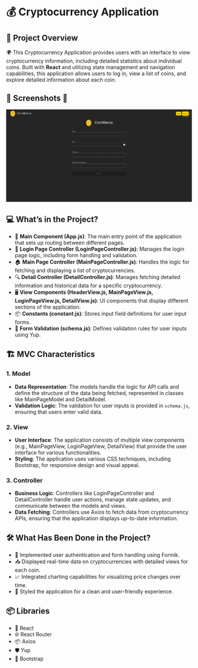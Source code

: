 # 💰 Cryptocurrency Application

## 📖 Project Overview
🌍 This Cryptocurrency Application provides users with an interface to view cryptocurrency information, including detailed statistics about individual coins. Built with **React** and utilizing state management and navigation capabilities, this application allows users to log in, view a list of coins, and explore detailed information about each coin.

## 📸 Screenshots 📸

![coin.gif](https://github.com/Fiartaks/48-React-MVC-Coin-App/blob/main/formik/public/coin.gif)


## 💻 What’s in the Project?
- 🌟 **Main Component (App.js)**: The main entry point of the application that sets up routing between different pages.  
- 📝 **Login Page Controller (LoginPageController.js)**: Manages the login page logic, including form handling and validation.  
- 🏠 **Main Page Controller (MainPageController.js)**: Handles the logic for fetching and displaying a list of cryptocurrencies.  
- 🔍 **Detail Controller (DetailController.js)**: Manages fetching detailed information and historical data for a specific cryptocurrency.  
- 🖥️ **View Components (HeaderView.js, MainPageView.js, LoginPageView.js, DetailView.js)**: UI components that display different sections of the application.  
- 📦 **Constants (constant.js)**: Stores input field definitions for user input forms.  
- 📜 **Form Validation (schema.js)**: Defines validation rules for user inputs using Yup.

## 🏗️ MVC Characteristics

### 1. Model
- **Data Representation**: The models handle the logic for API calls and define the structure of the data being fetched, represented in classes like MainPageModel and DetailModel.
- **Validation Logic**: The validation for user inputs is provided in `schema.js`, ensuring that users enter valid data.

### 2. View
- **User Interface**: The application consists of multiple view components (e.g., MainPageView, LoginPageView, DetailView) that provide the user interface for various functionalities.
- **Styling**: The application uses various CSS techniques, including Bootstrap, for responsive design and visual appeal.

### 3. Controller
- **Business Logic**: Controllers like LoginPageController and DetailController handle user actions, manage state updates, and communicate between the models and views.
- **Data Fetching**: Controllers use Axios to fetch data from cryptocurrency APIs, ensuring that the application displays up-to-date information.

## 🛠️ What Has Been Done in the Project?
- 🔄 Implemented user authentication and form handling using Formik.  
- 📥 Displayed real-time data on cryptocurrencies with detailed views for each coin.  
- 📈 Integrated charting capabilities for visualizing price changes over time.
- 🎨 Styled the application for a clean and user-friendly experience.

## 📦 Libraries
- 📘 React  
- 🌐 React Router  
- 📦 Axios  
- 🛡️ Yup  
- 🎨 Bootstrap 
